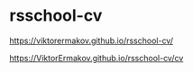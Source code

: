 # rsschool-cv

https://viktorermakov.github.io/rsschool-cv/

https://ViktorErmakov.github.io/rsschool-cv/cv